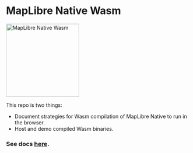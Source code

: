 # MapLibre Native Wasm

<img src="https://github.com/user-attachments/assets/4d7bfcdf-0854-4483-8cb5-276f81502949" alt="MapLibre Native Wasm" style="width:200px;"/>

This repo is two things:
- Document strategies for Wasm compilation of MapLibre Native to run in the browser.
- Host and demo compiled Wasm binaries.

### See docs [here](https://birkskyum.github.io/maplibre-native-wasm/).
